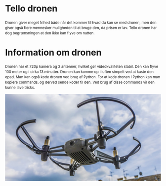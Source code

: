 # Tello dronen
<small> Dronen giver meget frihed både når det kommer til hvad du kan se med dronen, men den giver også flere mennesker muligheden til at bruge den, da prisen er lav. Tello dronen har dog begrænsningen at den ikke kan flyve om natten. </small>

# Information om  dronen
<small> Dronen har et 720p kamera og 2 antenner, hvilket gør videokvaliteten stabil. Den kan flyve 100 meter og i cirka 13 minutter. Dronen kan komme op i luften simpelt ved at kaste den opad. Man kan også kode dronen ved brug af Python. For at kode dronen i Python kan man kopiere commands, og derved sende koder til den. Ved brug af disse commands vil den kunne lave tricks. </small>

![tellodrone.jpeg](Billeder%2Ftellodrone.jpeg)
